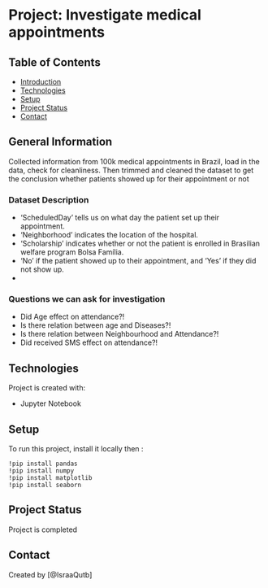 # Project: Investigate medical appointments
## Table of Contents
* [Introduction](#introduction)
* [Technologies](#technologies)
* [Setup](#setup)
* [Project Status](#project-status)
* [Contact](#contact)


## General Information
Collected information from 100k medical appointments in Brazil, load in the data, check for cleanliness. Then trimmed and cleaned the dataset to get the conclusion whether patients showed up for their appointment or not

### Dataset Description
 * ‘ScheduledDay’ tells us on what day the patient set up their appointment.
 * ‘Neighborhood’ indicates the location of the hospital.
 * ‘Scholarship’ indicates whether or not the patient is enrolled in Brasilian welfare program Bolsa Família.
 * ‘No’ if the patient showed up to their appointment, and ‘Yes’ if they did not show up.
 * 
### Questions we can ask for investigation
* Did Age effect on attendance?!
* Is there relation between age and Diseases?!
* Is there relation between Neighbourhood and Attendance?!
* Did received SMS effect on attendance?!

## Technologies
Project is created with:
* Jupyter Notebook

## Setup
To run this project, install it locally then :

```
!pip install pandas 
!pip install numpy 
!pip install matplotlib 
!pip install seaborn 

```
## Project Status
Project is completed 

## Contact
Created by [@IsraaQutb]
